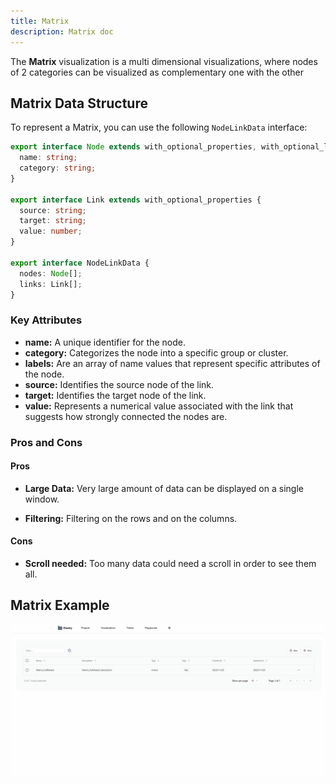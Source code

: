 ```yaml
---
title: Matrix
description: Matrix doc
---
```


The **Matrix** visualization is a multi dimensional visualizations, where nodes of 2 categories can be visualized as complementary one with the other

## Matrix Data Structure

To represent a Matrix, you can use the following `NodeLinkData` interface:

```typescript
export interface Node extends with_optional_properties, with_optional_labels {
  name: string;
  category: string;
}

export interface Link extends with_optional_properties {
  source: string;
  target: string;
  value: number;
}

export interface NodeLinkData {
  nodes: Node[];
  links: Link[];
}
```
### Key Attributes

- **name:** A unique identifier for the node.
- **category:** Categorizes the node into a specific group or cluster.
- **labels:** Are an array of name values that represent specific attributes of the node.
- **source:** Identifies the source node of the link.
- **target:** Identifies the target node of the link.
- **value:** Represents a numerical value associated with the link that suggests how strongly connected the nodes are.

### Pros and Cons

#### Pros
- **Large Data:** Very large amount of data can be displayed on a single window.

- **Filtering:** Filtering on the rows and on the columns.

#### Cons
- **Scroll needed:** Too many data could need a scroll in order to see them all.


## Matrix Example

![Matrix Example](/src/assets/matrix.gif)